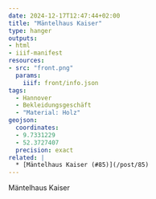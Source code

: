 ```yaml
---
date: 2024-12-17T12:47:44+02:00
title: "Mäntelhaus Kaiser"
type: hanger
outputs:
- html
- iiif-manifest
resources:
- src: "front.png"
  params:
    iiif: front/info.json
tags:
  - Hannover
  - Bekleidungsgeschäft
  - "Material: Holz"
geojson:
  coordinates:
  - 9.7331229
  - 52.3727407
  precision: exact
related: |
  * [Mäntelhaus Kaiser (#85)](/post/85)
---
```

Mäntelhaus Kaiser
